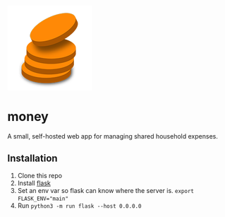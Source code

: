 ![logo](https://raw.githubusercontent.com/adelhult/money/master/static/logo/alternative192.png)
# money
A small, self-hosted web app for managing shared household expenses.

## Installation

1. Clone this repo
2. Install [flask](https://pypi.org/project/Flask/)
3. Set an env var so flask can know where the server is. `export FLASK_ENV="main"`
4. Run `python3 -m run flask --host 0.0.0.0`
